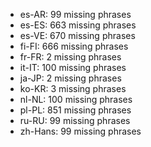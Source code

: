 - es-AR: 99 missing phrases
- es-ES: 663 missing phrases
- es-VE: 670 missing phrases
- fi-FI: 666 missing phrases
- fr-FR: 2 missing phrases
- it-IT: 100 missing phrases
- ja-JP: 2 missing phrases
- ko-KR: 3 missing phrases
- nl-NL: 100 missing phrases
- pl-PL: 851 missing phrases
- ru-RU: 99 missing phrases
- zh-Hans: 99 missing phrases
